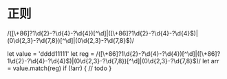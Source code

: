 # 正则
/([\\+86]?1\d{2}-?\d{4}-?\d{4})[^\d]|([\\+86]?1\d{2}-?\d{4}-?\d{4}$)|(0\d{2,3}-?\d{7,8})[^\d]|(0\d{2,3}-?\d{7,8}$)/

  let value = 'dddd11111'
  let reg = /([\\+86]?1\d{2}-?\d{4}-?\d{4})[^\d]|([\\+86]?1\d{2}-?\d{4}-?\d{4}$)|(0\d{2,3}-?\d{7,8})[^\d]|(0\d{2,3}-?\d{7,8}$)/
  let arr = value.match(reg)
  if (!arr) {
    // todo
  }
